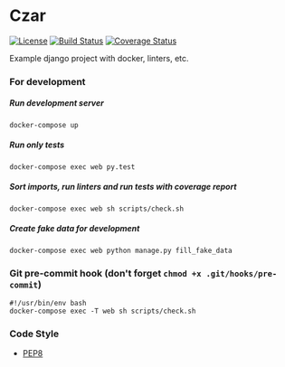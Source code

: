 # Czar
[![License](https://img.shields.io/badge/license-MIT-blue.svg)](https://github.com/Afonasev/Czar/blob/master/LICENSE)
[![Build Status](https://travis-ci.org/Afonasev/Czar.svg?branch=master)](https://travis-ci.org/Afonasev/Czar)
[![Coverage Status](https://coveralls.io/repos/github/Afonasev/Czar/badge.svg?branch=master)](https://coveralls.io/github/Afonasev/Czar?branch=master)

Example django project with docker, linters, etc.

### For development

##### Run development server
    docker-compose up

##### Run only tests
    docker-compose exec web py.test

##### Sort imports, run linters and run tests with coverage report
    docker-compose exec web sh scripts/check.sh

##### Create fake data for development
    docker-compose exec web python manage.py fill_fake_data

### Git pre-commit hook (don't forget `chmod +x .git/hooks/pre-commit`)
    #!/usr/bin/env bash
    docker-compose exec -T web sh scripts/check.sh

### Code Style
* [PEP8](https://www.python.org/dev/peps/pep-0008/)
